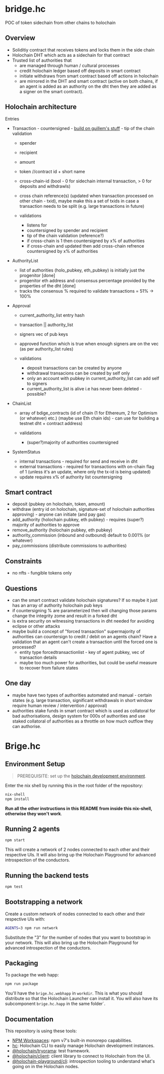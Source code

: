 # bridge.hc
POC of token sidechain from other chains to holochain

## Overview
- Soliditiy contract that receives tokens and locks them in the side chain
- Holochain DHT which acts as a sidechain for that contract
- Trusted list of authorities that
  - are managed through human / cultural processes
  - credit holochain ledger based off deposits in smart contract
  - initiate withdraws from smart contract based off actions in holochain
  - are mirrored in the DHT and smart contract (active on both chains, if an agent is added as an authority on the dht then they are added as a signer on the smart contract).


## Holochain architecture

Entries
- Transaction - countersigned - [build on guillem's stuff](https://github.com/darksoil-studio/mutual-credit/blob/main/libs/transactions/zomes/integrity/src/entry.rs) - tip of the chain validation
  - spender 
  - recipient
  - amount
  - token //contract id + short name
  - cross-chain-id (bool - 0 for sidechain internal transaction, > 0 for deposits and withdrawls) 
  - cross chain reference(s) (updated when transaction processed on other chain - txid), maybe make this a set of txids in case a transaction needs to be split (e.g. large transactions in future)
  
  - validations
    - listens for 
    - countersigned by spender and recipient
    - tip of the chain validation (reference?)
    - if cross-chain is 1 then countersigned by x% of authorities
    - if cross-chain and updated then add cross-chain refrence countersigned by x% of authorities
  
- AuthorityList 
  - list of authorities (holo_pubkey, eth_pubkey) is initially just the progenitor [done]
  - progenitor eth address and consensus percentage provided by the properties of the dht [done]
  - tracks the consensus % required to validate transactions = 51% -> 100%

- Approval
  - current_authority_list entry hash
  - transaction || authority_list
  - signers vec of pub keys
  - approved function which is true when enough signers are on the vec (as per authority_list rules)

  - validations
    - deposit transactions can be created by anyone
    - withdrawal transacions can be created by self only
    - only an account with pubkey in current_authority_list can add self to signers
    - current_authority_list is alive i.e has never been deleted - possible?

- ChainList
  - array of bdige_contracts (id of chain (1 for Ethereum, 2 for Optimism (or whatever) etc.) (maybe use Eth chain ids) - can use for building a testnet dht + contract address)
  
  - validations
    - (super?)majority of authorities countersigned
  
- SystemStatus
  - internal transactions - required for send and receive in dht
  - external transactions - required for transactions with on-chain flag of 1 (unless it's an update, where only the tx-id is being updated)
  - update requires x% of authority list countersigning
  
## Smart contract
- deposit (pubkey on holochain, token, amount)
- withdraw (entry id on holochain, signature-set of holochain authorities approving) - anyone can initiate (and pay gas)
- add_authority (holochain pubkey, eth pubkey) - requires (super?) majority of authorities to approve
- remove_authority (holochain pubkey, eth pubkey)
- authority_commission (inbound and outbound) default to 0.001% (or whatever) 
- pay_commissions (distribute commissions to authorities)

## Constraints
- no nfts - fungible tokens only

## Questions
- can the smart contract validate holochain signatures? If so maybe it just has an array of authority holochain pub keys
- if countersigning % are parameterized then will changing those params change the integrity zome and result in a forked dht
- is extra security on witnessing transactions in dht needed for avoiding eclipse or other attacks
- maybe build a concept of "forced transaction" supermajority of authorities can countersign to credit / debit on an agents chain? Have a validation that an agent can't create a transaction until the forced one is processed?
    - entity type forcedtransactionlist - key of agent pubkey, vec of transaction details
    - maybe too much power for authorities, but could be useful measure to recover from failure states

## One day
- maybe have two types of authorities automated and manual - certain states (e.g. large transaction, significant withdrawals in short window require human review / intervention / approval)
- authorities stake funds in smart contract which is used as collatoral for bad authorisations, design system for 000s of authorities and use staked collatoral of authorities as a throttle on how much outflow they can authorise.  


# Brige.hc

## Environment Setup

> PREREQUISITE: set up the [holochain development environment](https://developer.holochain.org/docs/install/).

Enter the nix shell by running this in the root folder of the repository: 

```bash
nix-shell
npm install
```

**Run all the other instructions in this README from inside this nix-shell, otherwise they won't work**.

## Running 2 agents
 
```bash
npm start
```

This will create a network of 2 nodes connected to each other and their respective UIs.
It will also bring up the Holochain Playground for advanced introspection of the conductors.

## Running the backend tests

```bash
npm test
```

## Bootstrapping a network

Create a custom network of nodes connected to each other and their respective UIs with:

```bash
AGENTS=3 npm run network
```

Substitute the "3" for the number of nodes that you want to bootstrap in your network.
This will also bring up the Holochain Playground for advanced introspection of the conductors.

## Packaging

To package the web happ:
``` bash
npm run package
```

You'll have the `brige.hc.webhapp` in `workdir`. This is what you should distribute so that the Holochain Launcher can install it.
You will also have its subcomponent `brige.hc.happ` in the same folder`.

## Documentation

This repository is using these tools:
- [NPM Workspaces](https://docs.npmjs.com/cli/v7/using-npm/workspaces/): npm v7's built-in monorepo capabilities.
- [hc](https://github.com/holochain/holochain/tree/develop/crates/hc): Holochain CLI to easily manage Holochain development instances.
- [@holochain/tryorama](https://www.npmjs.com/package/@holochain/tryorama): test framework.
- [@holochain/client](https://www.npmjs.com/package/@holochain/client): client library to connect to Holochain from the UI.
- [@holochain-playground/cli](https://www.npmjs.com/package/@holochain-playground/cli): introspection tooling to understand what's going on in the Holochain nodes.
